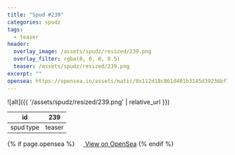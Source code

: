 ```yaml
---
title: "Spud #239"
categories: spudz
tags:
  - teaser
header:
  overlay_image: /assets/spudz/resized/239.png
  overlay_filter: rgba(0, 0, 0, 0.5)
  teaser: /assets/spudz/resized/239.png
excerpt: ""
opensea: https://opensea.io/assets/matic/0x112d18c861d401b3145d39236bf149f01e18beed/239
---
```

![alt]({{ '/assets/spudz/resized/239.png' | relative_url }})

| id | 239 |
|-|-|
| spud type | teaser |

{% if page.opensea %}
<a href="{{page.opensea}}" class="btn btn--info" onclick="window.open(this.href, '_blank'); return false;"><img src="/assets/images/opensea.svg" width="16px"><span>  View on OpenSea</span></a>
{% endif %}
